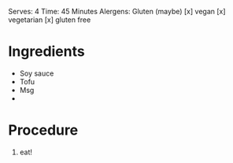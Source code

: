 Serves: 4
Time: 45 Minutes
Alergens: Gluten (maybe)
[x] vegan
[x] vegetarian
[x] gluten free

# Ingredients
- Soy sauce
- Tofu
- Msg
- 

# Procedure

1. eat!
